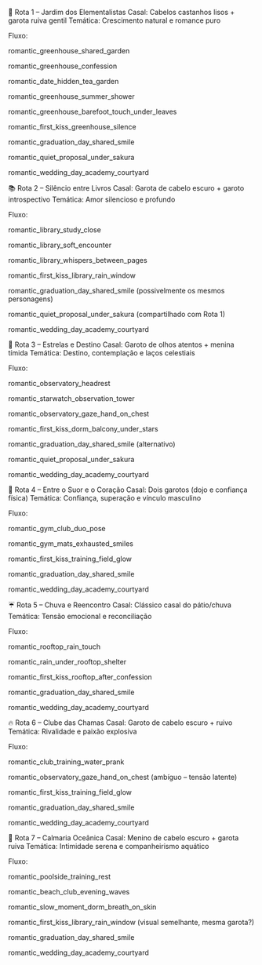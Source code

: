 🌱 Rota 1 – Jardim dos Elementalistas
Casal: Cabelos castanhos lisos + garota ruiva gentil
Temática: Crescimento natural e romance puro

Fluxo:

romantic_greenhouse_shared_garden

romantic_greenhouse_confession

romantic_date_hidden_tea_garden

romantic_greenhouse_summer_shower

romantic_greenhouse_barefoot_touch_under_leaves

romantic_first_kiss_greenhouse_silence

romantic_graduation_day_shared_smile

romantic_quiet_proposal_under_sakura

romantic_wedding_day_academy_courtyard

📚 Rota 2 – Silêncio entre Livros
Casal: Garota de cabelo escuro + garoto introspectivo
Temática: Amor silencioso e profundo

Fluxo:

romantic_library_study_close

romantic_library_soft_encounter

romantic_library_whispers_between_pages

romantic_first_kiss_library_rain_window

romantic_graduation_day_shared_smile (possivelmente os mesmos personagens)

romantic_quiet_proposal_under_sakura (compartilhado com Rota 1)

romantic_wedding_day_academy_courtyard

💫 Rota 3 – Estrelas e Destino
Casal: Garoto de olhos atentos + menina tímida
Temática: Destino, contemplação e laços celestiais

Fluxo:

romantic_observatory_headrest

romantic_starwatch_observation_tower

romantic_observatory_gaze_hand_on_chest

romantic_first_kiss_dorm_balcony_under_stars

romantic_graduation_day_shared_smile (alternativo)

romantic_quiet_proposal_under_sakura

romantic_wedding_day_academy_courtyard

🥋 Rota 4 – Entre o Suor e o Coração
Casal: Dois garotos (dojo e confiança física)
Temática: Confiança, superação e vínculo masculino

Fluxo:

romantic_gym_club_duo_pose

romantic_gym_mats_exhausted_smiles

romantic_first_kiss_training_field_glow

romantic_graduation_day_shared_smile

romantic_wedding_day_academy_courtyard

☔ Rota 5 – Chuva e Reencontro
Casal: Clássico casal do pátio/chuva
Temática: Tensão emocional e reconciliação

Fluxo:

romantic_rooftop_rain_touch

romantic_rain_under_rooftop_shelter

romantic_first_kiss_rooftop_after_confession

romantic_graduation_day_shared_smile

romantic_wedding_day_academy_courtyard

🔥 Rota 6 – Clube das Chamas
Casal: Garoto de cabelo escuro + ruivo
Temática: Rivalidade e paixão explosiva

Fluxo:

romantic_club_training_water_prank

romantic_observatory_gaze_hand_on_chest (ambíguo – tensão latente)

romantic_first_kiss_training_field_glow

romantic_graduation_day_shared_smile

romantic_wedding_day_academy_courtyard

🌊 Rota 7 – Calmaria Oceânica
Casal: Menino de cabelo escuro + garota ruiva
Temática: Intimidade serena e companheirismo aquático

Fluxo:

romantic_poolside_training_rest

romantic_beach_club_evening_waves

romantic_slow_moment_dorm_breath_on_skin

romantic_first_kiss_library_rain_window (visual semelhante, mesma garota?)

romantic_graduation_day_shared_smile

romantic_wedding_day_academy_courtyard

